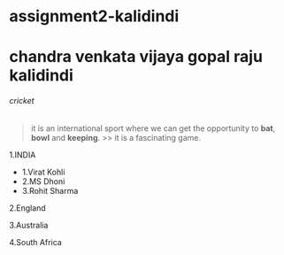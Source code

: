 # assignment2-kalidindi

# chandra venkata vijaya gopal raju kalidindi
###### cricket
> it is an international sport where we can get the opportunity to **bat**, **bowl** and **keeping**. >> it is a fascinating game.


1.INDIA   
   * 1.Virat Kohli 
   * 2.MS Dhoni 
   * 3.Rohit Sharma


2.England


3.Australia


4.South Africa
 
